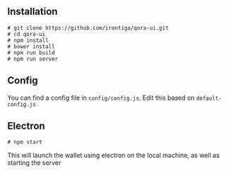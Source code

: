 ## Installation
```
# git clone https://github.com/irontiga/qora-ui.git
# cd qora-ui
# npm install
# bower install
# npm run build
# npm run server
```

## Config
You can find a config file in `config/config.js`. Edit this based on `default-config.js`

## Electron
```
# npm start
```
This will launch the wallet using electron on the local machine, as well as starting the server
